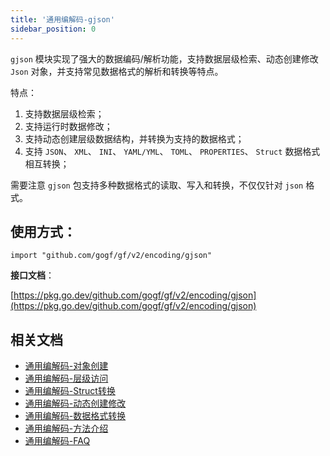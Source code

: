 ```yaml
---
title: '通用编解码-gjson'
sidebar_position: 0
---
```


`gjson` 模块实现了强大的数据编码/解析功能，支持数据层级检索、动态创建修改 `Json` 对象，并支持常见数据格式的解析和转换等特点。

特点：

1. 支持数据层级检索；
2. 支持运行时数据修改；
3. 支持动态创建层级数据结构，并转换为支持的数据格式；
4. 支持 `JSON`、 `XML`、 `INI`、 `YAML/YML`、 `TOML`、 `PROPERTIES`、 `Struct` 数据格式相互转换；

需要注意 `gjson` 包支持多种数据格式的读取、写入和转换，不仅仅针对 `json` 格式。

## **使用方式**：

```
import "github.com/gogf/gf/v2/encoding/gjson"
```

**接口文档**：

[https://pkg.go.dev/github.com/gogf/gf/v2/encoding/gjson](https://pkg.go.dev/github.com/gogf/gf/v2/encoding/gjson)

## 相关文档

- [通用编解码-对象创建](output/goframe-v2.0-md/组件列表/编码解码/通用编解码-gjson/通用编解码-对象创建)
- [通用编解码-层级访问](output/goframe-v2.0-md/组件列表/编码解码/通用编解码-gjson/通用编解码-层级访问)
- [通用编解码-Struct转换](output/goframe-v2.0-md/组件列表/编码解码/通用编解码-gjson/通用编解码-Struct转换)
- [通用编解码-动态创建修改](output/goframe-v2.0-md/组件列表/编码解码/通用编解码-gjson/通用编解码-动态创建修改)
- [通用编解码-数据格式转换](output/goframe-v2.0-md/组件列表/编码解码/通用编解码-gjson/通用编解码-数据格式转换)
- [通用编解码-方法介绍](output/goframe-v2.0-md/组件列表/编码解码/通用编解码-gjson/通用编解码-方法介绍)
- [通用编解码-FAQ](output/goframe-v2.0-md/组件列表/编码解码/通用编解码-gjson/通用编解码-FAQ)
